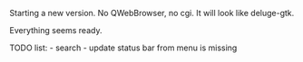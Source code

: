 Starting a new version. No QWebBrowser, no cgi. It will look like deluge-gtk.

Everything seems ready.

TODO list: 
    - search
    - update status bar from menu is missing